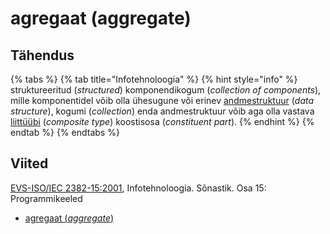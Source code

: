 # agregaat \(aggregate\)

## Tähendus

{% tabs %}
{% tab title="Infotehnoloogia" %}
{% hint style="info" %}
struktureeritud \(_structured_\) komponendikogum \(_collection of components_\), mille komponentidel võib olla ühesugune või erinev [andmestruktuur](andmestruktuur-data-structure.md) \(_data structure_\), kogumi \(_collection_\) enda andmestruktuur võib aga olla vastava [liittüübi](liittueuep-composite-type.md) \(_composite type_\) koostisosa \(_constituent part_\).
{% endhint %}
{% endtab %}
{% endtabs %}

## Viited

[EVS-ISO/IEC 2382-15:2001](https://www.evs.ee/et/evs-iso-iec-2382-15-2001), Infotehnoloogia. Sõnastik. Osa 15: Programmikeeled

* [agregaat \(_aggregate_\)](https://www.eki.ee/dict/its/index.cgi?Q=D31F335B-6C03-1014-88DC-FC5F0DBED45A&F=GUID&C01=1&C02=0&C10=1)

